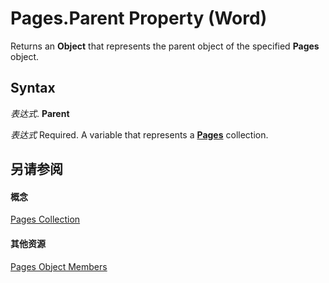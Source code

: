 
# Pages.Parent Property (Word)

Returns an  **Object** that represents the parent object of the specified **Pages** object.


## Syntax

 _表达式_. **Parent**

 _表达式_ Required. A variable that represents a **[Pages](d51e5c61-5719-c70f-b244-99507889f2dc.md)** collection.


## 另请参阅


#### 概念


[Pages Collection](d51e5c61-5719-c70f-b244-99507889f2dc.md)
#### 其他资源


[Pages Object Members](http://msdn.microsoft.com/library/875b6ec1-5c4e-1b87-3085-0d6810c6c622%28Office.15%29.aspx)